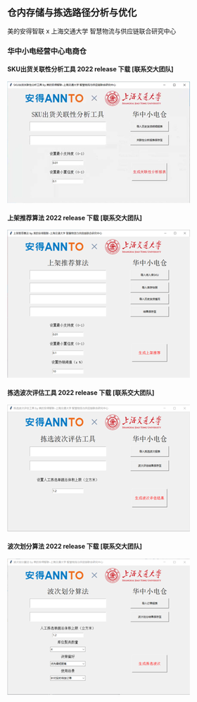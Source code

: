 ## 仓内存储与拣选路径分析与优化 
美的安得智联 x 上海交通大学 智慧物流与供应链联合研究中心

### 华中小电经营中心电商仓
#### SKU出货关联性分析工具 2022 release 下载 [联系交大团队]    
![img](./huazhong/GUI_1.png)
#### 上架推荐算法 2022 release 下载 [联系交大团队]   
![img](./huazhong/GUI_2.png)
#### 拣选波次评估工具 2022 release 下载 [联系交大团队]   
![img](./huazhong/GUI_3.png)
#### 波次划分算法 2022 release 下载 [联系交大团队]   
![img](./huazhong/GUI_4.png)
